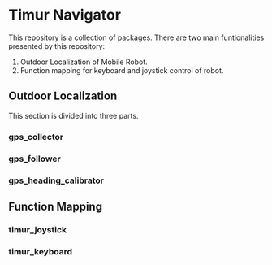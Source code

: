 # Timur Navigator

This repository is a collection of packages. There are two main funtionalities presented by this repository:

1. Outdoor Localization of Mobile Robot.
2. Function mapping for keyboard and joystick control of robot.

## Outdoor Localization

This section is divided into three parts.

### gps_collector

### gps_follower

### gps_heading_calibrator

## Function Mapping 

### timur_joystick

### timur_keyboard

